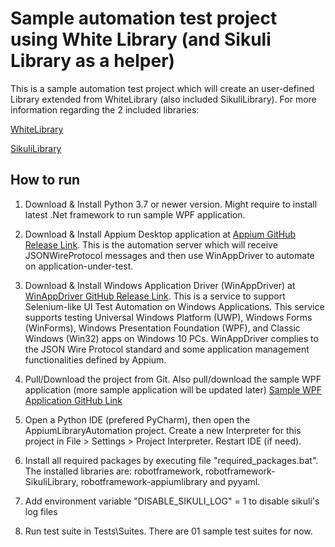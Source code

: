 # Sample automation test project using White Library (and Sikuli Library as a helper)

This is a sample automation test project which will create an user-defined Library extended from WhiteLibrary (also included SikuliLibrary). For more information regarding the 2 included libraries:

[WhiteLibrary](https://github.com/Omenia/robotframework-whitelibrary)

[SikuliLibrary](https://github.com/rainmanwy/robotframework-SikuliLibrary)

## How to run

1. Download & Install Python 3.7 or newer version. Might require to install latest .Net framework to run sample WPF application.

2. Download & Install Appium Desktop application at [Appium GitHub Release Link](https://github.com/appium/appium-desktop/releases/tag/v1.13.0). This is the automation server which will receive JSONWireProtocol messages and then use WinAppDriver to automate on application-under-test.

3. Download & Install Windows Application Driver (WinAppDriver) at [WinAppDriver GitHub Release Link](https://github.com/Microsoft/WinAppDriver/releases). This is a service to support Selenium-like UI Test Automation on Windows Applications. This service supports testing Universal Windows Platform (UWP), Windows Forms (WinForms), Windows Presentation Foundation (WPF), and Classic Windows (Win32) apps on Windows 10 PCs. WinAppDriver complies to the JSON Wire Protocol standard and some application management functionalities defined by Appium.

4. Pull/Download the project from Git. Also pull/download the sample WPF application (more sample application will be updated later) [Sample WPF Application GitHub Link](https://github.com/mtran21081990/WinAppAutomation/tree/master/SampleApplication/WPF_Application)

5. Open a Python IDE (prefered PyCharm), then open the AppiumLibraryAutomation project. Create a new Interpreter for this project in File > Settings > Project Interpreter. Restart IDE (if need).

6. Install all required packages by executing file "required_packages.bat". The installed libraries are: robotframework, robotframework-SikuliLibrary, robotframework-appiumlibrary and pyyaml.

7. Add environment variable "DISABLE_SIKULI_LOG" = 1 to disable sikuli's log files

8. Run test suite in Tests\Suites. There are 01 sample test suites for now. 
